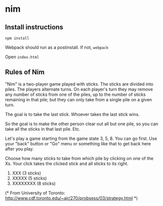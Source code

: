 # nim

## Install instructions

`npm install`

Webpack should run as a postinstall. If not, `webpack`

Open `index.html`

## Rules of Nim

"Nim" is a two-player game played with sticks. The sticks are divided into piles.
The players alternate turns. On each player's turn they may remove any number of
sticks from one of the piles, up to the number of sticks remaining in that pile;
but they can only take from a single pile on a given turn.

The goal is to take the last stick. Whoever takes the last stick wins.

So the goal is to make the other person clear out all but one pile, so you can
take all the sticks in that last pile. Etc.

Let's play a game starting from the game state 3, 5, 8. You can go first.
Use your "back" button or "Go" menu or something like that to get back here after
you play.

Choose how many sticks to take from which pile by clicking on one of the Xs. Your
click takes the clicked stick and all sticks to its right.

 1. XXX      (3 sticks)
 2. XXXXX    (5 sticks)
 3. XXXXXXXX (8 sticks)

(* From University of Toronto: http://www.cdf.toronto.edu/~ajr/270/probsess/03/strategy.html *)
